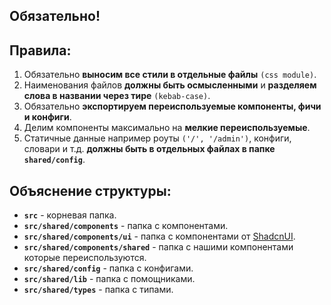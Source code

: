 ## Обязательно!
## Правила:
1. Обязательно **выносим все стили в отдельные файлы** `(css module)`.
2. Наименования файлов **должны быть осмысленными** и **разделяем слова в названии через тире** `(kebab-case)`.
3. Обязательно **экспортируем переиспользуемые компоненты, фичи и конфиги**.
4. Делим компоненты максимально на **мелкие переиспользуемые**.
5. Статичные данные например роуты `('/', '/admin')`, конфиги, словари и т.д. **должны быть в отдельных файлах в папке `shared/config`**.


## Объяснение структуры:
- **`src`** - корневая папка.
- **`src/shared/components`** - папка с компонентами.
- **`src/shared/components/ui`** - папка с компонентами от [ShadcnUI](https://ui.shadcn.com/).
- **`src/shared/components/shared`** - папка с нашими компонентами которые переиспользуются.
- **`src/shared/config`** - папка с конфигами.
- **`src/shared/lib`** - папка с помощниками.
- **`src/shared/types`** - папка с типами.